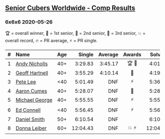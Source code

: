 <style>table {white-space: nowrap;}</style>

## [Senior Cubers Worldwide - Comp Results](/scw-comp/results/)
### 6x6x6 2020-05-26

🏆 = overall winner, 🥇 = 1st senior, 🥈 = 2nd senior, 🥉 = 3rd senior, 💥 = overall record, 🔥 = PR average, ⚡ = PR single.

| # | Name | Age | Single | Average | Awards | Solve 1 | Solve 2 | Solve 3 | Video |
| :--: | :-- | :--: | --: | --: | :--: | --: | --: | --: | :-- |
| 1 | [Andy Nicholls](../../persons/andy_nicholls/666.md) | 40+ | 3:29.83 | 3:45.17 | 🏆 🥇 | 4:01.84 | 3:43.84 | 3:29.83 | [Link](https://www.facebook.com/events/637852836799991/permalink/639257566659518/) |
| 2 | [Geoff Hartnell](../../persons/geoff_hartnell/666.md) | 40+ | 3:55.29 | 4:10.14 | 🥈 | 4:19.11 | 3:55.29 | 4:16.01 | [Link](https://www.facebook.com/events/637852836799991/permalink/638518373400104/) |
| 3 | [Pete Lee](../../persons/pete_lee/666.md) | <40 | 5:01.49 | DNF | ⚡ | 5:36.19 | 5:01.49 | DNS | [Link](https://www.facebook.com/events/637852836799991/permalink/638586916726583/) |
| 4 | [Aaron Cumes](../../persons/aaron_cumes/666.md) | 40+ | 5:28.07 | DNF | 🥉 | 5:28.07 | DNS | DNS | [Link](https://www.facebook.com/events/637852836799991/permalink/638408876744387/) |
| 5 | [Michael George](../../persons/michael_george/666.md) | 40+ | 5:55.55 | DNF | ⚡ | 5:55.55 | DNS | DNS | [Link](https://www.facebook.com/events/637852836799991/permalink/641095513142390/) |
| 6 | [Ed Connell](../../persons/ed_connell/666.md) | <40 | 5:56.45 | DNF | ⚡ | 5:56.45 | DNS | DNS | [Link](https://www.facebook.com/events/637852836799991/permalink/640361549882453/) |
| 7 | [Daniel Smith](../../persons/daniel_smith/666.md) | 50+ | 6:10.54 | DNF |  | 6:10.54 | 6:28.09 | DNS | [Link](https://www.facebook.com/events/637852836799991/permalink/641464449772163/) |
| 8 | [Donna Leiber](../../persons/donna_leiber/666.md) | 60+ | 12:04.43 | DNF | 💥 ⚡ | 12:04.43 | 12:50.73 | DNS | [Link](https://www.facebook.com/events/637852836799991/permalink/640054709913137/) |

<!-- Global site tag (gtag.js) - Google Analytics -->
<script async src="https://www.googletagmanager.com/gtag/js?id=UA-86348435-3"></script>
<script>window.dataLayer = window.dataLayer || []; function gtag() {dataLayer.push(arguments);} gtag('js', new Date()); gtag('config', 'UA-86348435-3');</script>
